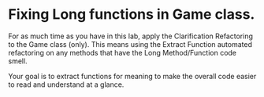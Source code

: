 # Fixing Long functions in Game class.

For as much time as you have in this lab, apply the Clarification Refactoring to the Game class (only). This means using the Extract Function automated refactoring on any methods that have the Long Method/Function code smell.

Your goal is to extract functions for meaning to make the overall code easier to read and understand at a glance.
